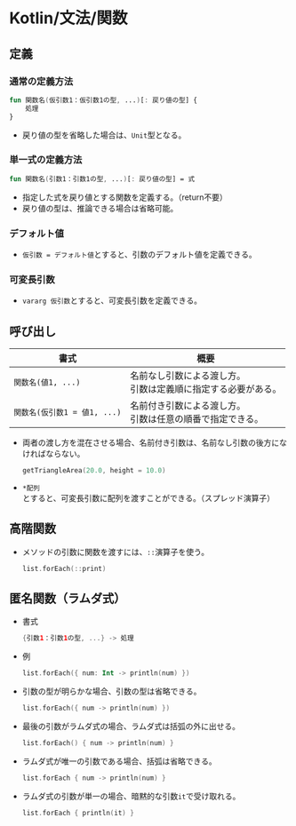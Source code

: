 # Kotlin/文法/関数

## 定義

### 通常の定義方法

```kotlin
fun 関数名(仮引数1：仮引数1の型, ...)[: 戻り値の型] {
    処理
}
```

- 戻り値の型を省略した場合は、`Unit`型となる。

### 単一式の定義方法

```kotlin
fun 関数名(引数1：引数1の型, ...)[: 戻り値の型] = 式
```

- 指定した式を戻り値とする関数を定義する。（return不要）
- 戻り値の型は、推論できる場合は省略可能。

### デフォルト値

- `仮引数 = デフォルト値`とすると、引数のデフォルト値を定義できる。

### 可変長引数

- `vararg 仮引数`とすると、可変長引数を定義できる。

## 呼び出し

| 書式                         | 概要                                                         |
| ---------------------------- | ------------------------------------------------------------ |
| `関数名(値1, ...)`           | 名前なし引数による渡し方。<br />引数は定義順に指定する必要がある。 |
| `関数名(仮引数1 = 値1, ...)` | 名前付き引数による渡し方。<br />引数は任意の順番で指定できる。 |

- 両者の渡し方を混在させる場合、名前付き引数は、名前なし引数の後方になければならない。

    ```kotlin
    getTriangleArea(20.0, height = 10.0)
    ```

- `*配列`とすると、可変長引数に配列を渡すことができる。（スプレッド演算子）

## 高階関数

- メソッドの引数に関数を渡すには、`::`演算子を使う。

  ```kotlin
  list.forEach(::print)
  ```

## 匿名関数（ラムダ式）

- 書式

    ```kotlin
    {引数1：引数1の型, ...} -> 処理
    ```

- 例

  ```kotlin
  list.forEach({ num: Int -> println(num) })
  ```

- 引数の型が明らかな場合、引数の型は省略できる。

  ```kotlin
  list.forEach({ num -> println(num) })
  ```

- 最後の引数がラムダ式の場合、ラムダ式は括弧の外に出せる。

  ```kotlin
  list.forEach() { num -> println(num) }
  ```

- ラムダ式が唯一の引数である場合、括弧は省略できる。

  ```kotlin
  list.forEach { num -> println(num) }
  ```

- ラムダ式の引数が単一の場合、暗黙的な引数`it`で受け取れる。

  ```kotlin
  list.forEach { println(it) }
  ```
